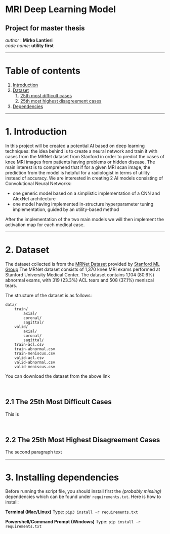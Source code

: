# MRI Deep Learning Model
## Project for master thesis

*author* : **Mirko Lantieri** <br>
*code name*: **utility first** <br>

---
# Table of contents
1. [Introduction](#introduction)
2. [Dataset](#dataset)
    1. [25th most difficult cases](#difficult_cases)
    2. [25th most highest disagreement cases](#disagreement)
3. [Dependencies](#dependencies)


---
# 1. Introduction <a name="introduction"></a>
In this project will be created a potential AI based on deep learning techniques: 
the idea behind is to create a neural network and train it with cases from
the MRNet dataset from Stanford in order to predict the cases of knee MRI images
from patients having problems or hidden disease. The main interest is to 
comprehend that if for a given MRI scan image, the prediction from the
model is helpful for a radiologist in terms of utility instead of accuracy. We are interested in creating 2 AI models consisting of 
Convolutional Neural Networks:
* one generic model based on a simplistic implementation of a CNN and AlexNet architecture
* one model having implemented in-structure hyperparameter tuning implementation, guided by an utility-based method

 
After the implementation of the two main models we will then implement the
activation map for each medical case.

---

# 2. Dataset <a name="dataset"></a>
The dataset collected is from the [MRNet Dataset](https://stanfordmlgroup.github.io/competitions/mrnet/) provided by [Stanford ML Group](https://stanfordmlgroup.github.io/)
The MRNet dataset consists of 1,370 knee MRI exams performed at Stanford
 University Medical Center. The dataset contains 1,104 (80.6%) abnormal 
 exams, with 319 (23.3%) ACL tears and 508 (37.1%) meniscal tears.

 The structure of the dataset is as follows:



    data/
        train/
            axial/
            coronal/
            sagittal/
        valid/
            axial/
            coronal/
            sagittal/
        train-acl.csv
        train-abnormal.csv
        train-meniscus.csv
        valid-acl.csv
        valid-abnormal.csv
        valid-meniscus.csv
    
You can download the dataset from the above link

<br>

## 2.1 The 25th Most Difficult Cases <a name="difficult_cases"></a>
This is 

<br>

## 2.2 The 25th Most Highest Disagreement Cases <a name="disagreement"></a>
The second paragraph text

---

# 3. Installing dependencies <a name="dependencies"></a>
Before running the script file, you should install first the *(probably missing)*
dependencies which can be found under 
`requirements.txt`. Here is how to install:

**Terminal (Mac/Linux)**
Type: `pip3 install -r requirements.txt` 


**Powershell/Command Prompt (Windows)**
Type: `pip install -r requirements.txt`



